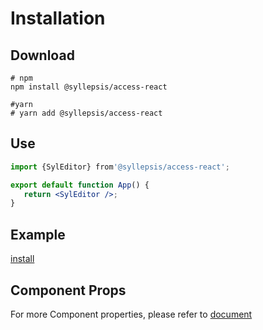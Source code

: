 # Installation <!-- {docsify-ignore-all} -->

## Download

```shell
# npm
npm install @syllepsis/access-react

#yarn
# yarn add @syllepsis/access-react
```

## Use

```jsx
import {SylEditor} from'@syllepsis/access-react';

export default function App() {
   return <SylEditor />;
}
```

## Example

[install](https://codesandbox.io/embed/install-sw8hz?hidenavigation=1 ':include :type=iframe width=100% height=500px')

## Component Props

For more Component properties, please refer to [document](/en/props)